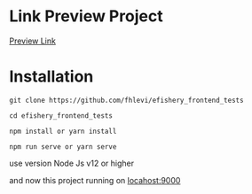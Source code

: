 # Link Preview Project
[Preview Link](https://efishery-test-fe.netlify.app/)
# Installation 


``` 
git clone https://github.com/fhlevi/efishery_frontend_tests

cd efishery_frontend_tests

npm install or yarn install

npm run serve or yarn serve
```

use version Node Js v12 or higher

and now this project running on [locahost:9000](http://localhost:9000)
